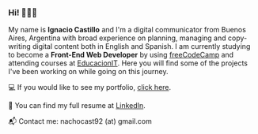 ### Hi!  🙋🏼‍♂️

My name is **Ignacio Castillo** and I'm a digital communicator from Buenos Aires, Argentina with broad experience on planning, managing and copy-writing digital content both in English and Spanish. I am currently studying to become a **Front-End Web Developer** by using [freeCodeCamp](https://www.freecodecamp.org) and attending courses at [EducacionIT](https://www.educacionit.com). Here you will find some of the projects I've been working on while going on this journey.

💻 If you would like to see my portfolio, [click here](https://neatdisorder.github.io/portfolio-2020/).

💼 You can find my full resume at [LinkedIn](https://www.linkedin.com/in/nachocast92).

📬 Contact me: nachocast92 (at) gmail.com

<!--
**neatdisorder/neatdisorder** is a ✨ _special_ ✨ repository because its `README.md` (this file) appears on your GitHub profile.

Here are some ideas to get you started:

- 🔭 I’m currently working on ...
- 🌱 I’m currently learning ...
- 👯 I’m looking to collaborate on ...
- 🤔 I’m looking for help with ...
- 💬 Ask me about ...
- 📫 How to reach me: ...
- 😄 Pronouns: ...
- ⚡ Fun fact: ...
-->
